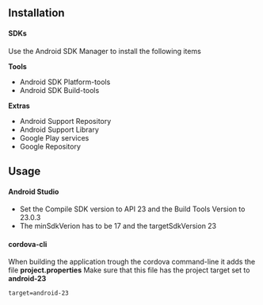 ## Installation

#### SDKs

Use the Android SDK Manager to install the following items

**Tools**
* Android SDK Platform-tools
* Android SDK Build-tools

**Extras**
* Android Support Repository
* Android Support Library
* Google Play services
* Google Repository

## Usage

#### Android Studio

* Set the Compile SDK version to API 23 and the Build Tools Version to 23.0.3
* The minSdkVerion has to be 17 and the targetSdkVersion 23

#### cordova-cli
When building the application trough the cordova command-line it adds the file **project.properties** 
Make sure that this file has the project target set to **android-23**
```
target=android-23
```
